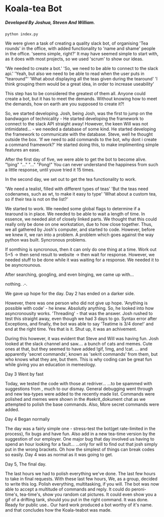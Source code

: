 # Koala-tea Bot
##### Developed By Joshua, Steven And William.

`python index.py`

We were given a task of creating a quality slack bot, of organising 'Tea rounds' in the office, with added 
functionality to 'name and shame' people in the office.
	'seems simple, right?'
It may have seemed simple to start with, as it does with most projects, so we used 'scrum' to show our ideas.

'We needed to create a bot.'
'So, we need to be able to connect to the slack api.'
'Yeah, but also we need to be able to read when the user puts in "tearound"'
'What about displaying all the teas given during the tearound'
'I think grouping them would be a great idea, in order to increase useability'

This step has to be considered the greatest of them all. Anyone could create a bot, but it has to meet the demands.
Without knowing how to meet the demands, how on earth are you supposed to create it?!

So, we started developing.
Josh, being Josh, was the first to jump on the bandwagon of technicality - He started developing the framework to 
connect to the slack API straight away!
However, the keen Will was not intimidated... - we needed a database of some kind. He started developing the
framework to communicate with the database.
Steve, well he thought outside the box. 'If we need to add commands to the bot, why dont i create a command framework?'
He started doing this, to make implimenting simple features an ease.

After the first day of five, we were able to get the bot to become alive.
"!ping"
"..."
"..."
"Pong!"
You can never understand the happiness from such a little response, until youve tried it 15 times.

In the second day, we set out to get the tea functionality to work.

'We need a tealist, filled with different types of teas'
'But the teas need codenames, such as wt, to make it easy to type'
'What about a custom tea, so if their tea is not on the list?'

We started to work.
We needed some global flags to determine if a tearound is in place. We needed to be able to wait a length of time.
In essence, we needed alot of closely linked parts. We thought that this could really only be done on one workstation, 
due to how close together. Thus, we all gathered by Josh's computer, and started to code. However, before we knew it,
we ran into a problem. A problem which goes against the way python was built.
Syncronous problems.

If somthing is syncronous, then it can only do one thing at a time.
Work out 5+5 -> then send result to website -> then wait for response.
However, we needed stuff to be done while it was waiting for a response.
We needed it to be asyncrounous.

After searching, googling, and even binging, we came up with...

nothing.
.-.

We gave up hope for the day.
Day 2 has ended on a darker side.

However, there was one person who did not give up hope.
'Anything is possible with code' - he knew. Absolutly anything.
So, he looked into how asyncronousity works.
'Threading' - that was the answer.
Josh rushed to test this straight away, even though we had 3 days to go.
Syntax error after Exceptions, and finally, the bot was able to say 'Teatime is 3/4 done!' and end at the right time.
Yes that is it.
Shut up, it was an achivement.

During this however, it was evident that Steve and Will was having fun.
Josh looked at the slack channel and saw.... a bunch of cats and memes.
Cute ones at that, but they seemed to have added !gif, !img, and !cat.
... and apparently 'secret commands', known as 'sekrit commands' from them, but who knows what they are, but them.
This is why coding can be great fun while giving you an education in memeology.

Day 3 Went by fast

Today, we tested the code with those at redriver...
...to be spammed with suggestions from , much to our dismay.
General debugging went through and new tea-types were added to the recently made list.
Commands were polished and memes were shown in the #sekrit_dokument chat as we attempted to polish the base commands.
Also, More secret commands were added.

Day 4 Began normally

The day was a fairly simple one - stress-test the bot(get rate-limited in the process), fix bugs and have fun.
Also add in a new tea-time version by the suggestion of our employer.
One major bug that day involved us having to spend an hour looking for a fault...
...only for will to find out that josh simply put in the wrong brackets.
Oh how the simplest of things can break codes so easily. 
Day 4 was as normal as it was going to get.

Day 5, The final day.

The last hours we had to polish everything we've done.
The last few hours to take in final requests.
With these last few hours, We, as a group, decided to write this log.
Polish everything, multitasking, if you will.
The bot was now able to accept a multitude of commands and reply.
It could do peroni-time's, tea-time's, show you random cat pictures.
It could even show you a gif of a drifting tank, should you put in the right command.
It was done. Ready for public use..
Our hard work produced a bot worthy of it's name.
and that concludes how the Koala-teabot was made.



